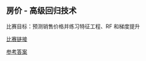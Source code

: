 ## 房价 - 高级回归技术
比赛目标：预测销售价格并练习特征工程、RF 和梯度提升

[比赛链接](https://www.kaggle.com/competitions/house-prices-advanced-regression-techniques)

[参考答案](https://www.kaggle.com/code/tiansztianszs/house-price)